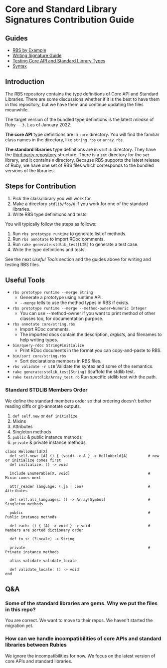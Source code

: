 # Core and Standard Library Signatures Contribution Guide

## Guides

* [RBS by Example](rbs_by_example.md)
* [Writing Signature Guide](sigs.md)
* [Testing Core API and Standard Library Types](stdlib.md)
* [Syntax](syntax.md)

## Introduction

The RBS repository contains the type definitions of Core API and Standard Libraries.
There are some discussions whether if it is the best to have them in this repository, but we have them and continue updating the files meanwhile.

The target version of the bundled type definitions is the latest _release_ of Ruby -- `3.1` as of January 2022.

**The core API** type definitions are in `core` directory.
You will find the familiar class names in the directory, like `string.rbs` or `array.rbs`.

**The standard libraries** type definitions are in `stdlib` directory.
They have the [third party repository](repo.md) structure.
There is a `set` directory for the `set` library, and it contains `0` directory.
Because RBS supports the latest release of Ruby, we have one set of RBS files which corresponds to the bundled versions of the libraries.

## Steps for Contribution

1. Pick the class/library you will work for.
2. Make a directory `stdlib/foo/0` if you work for one of the standard libraries.
3. Write RBS type definitions and tests.

You will typically follow the steps as follows:

1. Run `rbs prototype runtime` to generate list of methods.
2. Run `rbs annotate` to import RDoc comments.
3. Run `rake generate:stdlib_test[LIB]` to generate a test case.
4. Write the type definitions and tests.

See the next *Useful Tools* section and the guides above for writing and testing RBS files.

## Useful Tools

* `rbs prototype runtime --merge String`
  * Generate a prototype using runtime API.
  * `--merge` tells to use the method types in RBS if exists.
* `rbs prototype runtime --merge --method-owner=Numeric Integer`
  * You can use --method-owner if you want to print method of other classes too, for documentation purpose.
* `rbs annotate core/string.rbs`
  * Import RDoc comments.
  * The imported docs contain the description, *arglists*, and filenames to help writing types.
* `bin/query-rdoc String#initialize`
  * Print RDoc documents in the format you can copy-and-paste to RBS.
* `bin/sort core/string.rbs`
  * Sort declarations members in RBS files.
* `rbs validate -r LIB`
  Validate the syntax and some of the semantics.
* `rake generate:stdlib_test[String]`
  Scaffold the stdlib test.
* `rake test/stdlib/Array_test.rb`
  Run specific stdlib test with the path.

### Standard STDLIB Members Order

We define the standard members order so that ordering doesn't bother reading diffs or git-annotate outputs.

1. `def self.new` or `def initialize`
2. Mixins
3. Attributes
4. Singleton methods
5. `public` & public instance methods
6. `private` & private instance methods

```
class HelloWorld[X]
  def self.new: [A] () { (void) -> A } -> HelloWorld[A]         # new or initialize comes first
  def initialize: () -> void

  include Enumerable[X, void]                                   # Mixin comes next

  attr_reader language: (:ja | :en)                             # Attributes

  def self.all_languages: () -> Array[Symbol]                   # Singleton methods

  public                                                        # Public instance methods

  def each: () { (A) -> void } -> void                          # Members are sorted dictionary order

  def to_s: (?Locale) -> String

  private                                                       # Private instance methods

  alias validate validate_locale

  def validate_locale: () -> void
end
```

## Q&A

### Some of the standard libraries are gems. Why we put the files in this repo?

You are correct. We want to move to their repos. We haven't started the migration yet.

### How can we handle incompatibilities of core APIs and standard libraries between Rubies

We ignore the incompatibilities for now.
We focus on the latest version of core APIs and standard libraries.

